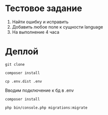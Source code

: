 # Тестовое задание

1. Найти ошибку и исправить
2. Добавить любое поле к сущности language
3. На выполнение 4 часа

# Деплой

`git clone`

`composer install`

`cp .env.dist .env`

Вводим подключение к бд в .env

`composer install`

`php bin/console.php migrations:migrate`

